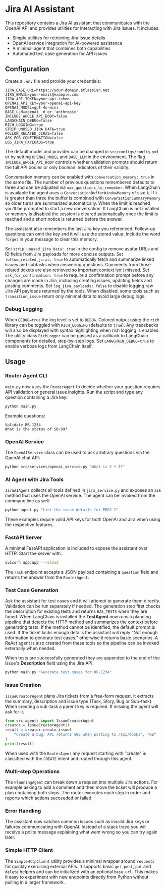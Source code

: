 # Jira AI Assistant

This repository contains a Jira AI assistant that communicates with the OpenAI API and provides utilities for interacting with Jira issues. It includes:

- Simple utilities for retrieving Jira issue details
- OpenAI service integration for AI-powered assistance
- A minimal agent that combines both capabilities
- Automated test case generation for API issues

## Configuration

Create a `.env` file and provide your credentials:

```
JIRA_BASE_URL=https://your-domain.atlassian.net
JIRA_EMAIL=your-email@example.com
JIRA_API_TOKEN=your-api-token
OPENAI_API_KEY=your-openai-api-key
OPENAI_MODEL=gpt-4o-mini
BASE_LLM=openai  # or 'anthropic'
INCLUDE_WHOLE_API_BODY=false
LANGCHAIN_DEBUG=false
RICH_LOGGING=true
STRIP_UNUSED_JIRA_DATA=true
FOLLOW_RELATED_JIRAS=false
ASK_FOR_CONFIRMATION=false
LOG_JIRA_PAYLOADS=true
```

The default model and provider can be changed in `src/configs/config.yml` or by setting `OPENAI_MODEL` and `BASE_LLM` in the environment. The flag `INCLUDE_WHOLE_API_BODY` controls whether validation prompts should return the full API bodies or only boolean indicators of their validity.


Conversation memory can be enabled with `conversation_memory: true` in the same file. The number of previous questions remembered defaults to three and can be adjusted via `max_questions_to_remember`. When LangChain is available the agent uses a `ConversationBufferWindowMemory` of size `k`. If `k` is greater than three the buffer is combined with `ConversationSummaryMemory` so older turns are summarized automatically. When the limit is reached you'll be prompted to start a new conversation. If LangChain is not installed or memory is disabled the session is cleared automatically once the limit is reached and a short notice is returned before the answer.

The assistant also remembers the last Jira key you referenced. Follow-up questions can omit the key and it will use the stored value. Include the word `forget` in your message to clear this memory.

Set `strip_unused_jira_data: true` in the config to remove avatar URLs and ID fields from Jira payloads for more concise outputs.
Set `follow_related_jiras: true` to automatically fetch and summarize linked issues and subtasks when answering questions. Comments from those related tickets are also retrieved so important context isn't missed.
Set `ask_for_confirmation: true` to require a confirmation prompt before any changes are made in Jira, including creating issues, updating fields and posting comments.
Set `log_jira_payloads: false` to disable logging raw Jira API payloads returned by the tools. When disabled, some tools such as `transition_issue` return only minimal data to avoid large debug logs.

### Debug Logging

When `DEBUG=true` the log level is set to ``DEBUG``. Colored output using the
`rich` library can be toggled with `RICH_LOGGING` (defaults to `true`). Any
tracebacks will also be displayed with syntax highlighting when rich logging is
enabled. The utility class `RichLogger` can be passed as a callback to LangChain
components for detailed, step-by-step logs. Set `LANGCHAIN_DEBUG=true` to enable
verbose logs from LangChain itself.

## Usage

### Router Agent CLI

`main.py` now uses the `RouterAgent` to decide whether your question requires
API validation or general issue insights. Run the script and type any question
containing a Jira key:

```bash
python main.py
```

Example questions:

```text
Validate RB-1234
What is the status of SD-99?
```

### OpenAI Service

The `OpenAIService` class can be used to ask arbitrary questions via the OpenAI chat API:

```bash
python src/services/openai_service.py "What is 2 + 2?"
```

### AI Agent with Jira Tools

`JiraAIAgent` collects all tools defined in `jira_service.py` and exposes an `ask` method that uses the OpenAI service. The agent can be invoked from the command line as well:

```bash
python agent.py "List the issue details for PROJ-1"
```

These examples require valid API keys for both OpenAI and Jira when using the respective features.

### FastAPI Server

A minimal FastAPI application is included to expose the assistant over HTTP. Start the server with:

```bash
uvicorn app:app --reload
```

The `/ask` endpoint accepts a JSON payload containing a `question` field and returns the answer from the `RouterAgent`.

### Test Case Generation

Ask the assistant for test cases and it will attempt to generate them directly. Validation can be run separately if needed. The generation step first checks the description for existing tests and returns `HAS_TESTS` when they are found. When LangChain is installed the **TestAgent** now runs a planning pipeline that detects the HTTP method and summarizes the context before generating tests. If the method cannot be identified, the default prompt is used. If the ticket lacks enough details the assistant will reply "Not enough information to generate test cases." otherwise it returns basic scenarios. A ReAct agent is also created from these tools so the pipeline can be invoked externally when needed.

When tests are successfully generated they are appended to the end of the issue's
**Description** field using the Jira API.

```bash
python main.py "Generate test cases for RB-1234"
```

### Issue Creation

`IssueCreatorAgent` plans Jira tickets from a free-form request. It extracts the
summary, description and issue type (Task, Story, Bug or Sub-task). When
creating a sub-task a parent key is required. If missing the agent will ask for
it.

```python
from src.agents import IssueCreatorAgent
creator = IssueCreatorAgent()
result = creator.create_issue(
    "Create a bug: API returns 500 when posting to /api/books", "RB"
)
print(result)
```

When used with the `RouterAgent` any request starting with "create" is
classified with the `CREATE` intent and routed through this agent.

### Multi-step Operations

The `PlanningAgent` can break down a request into multiple Jira actions. For
example asking to add a comment and then move the ticket will produce a plan
containing both steps. The router executes each step in order and reports which
actions succeeded or failed.

### Error Handling

The assistant now catches common issues such as invalid Jira keys or failures
communicating with OpenAI. Instead of a stack trace you will receive a polite
message explaining what went wrong so you can try again later.

### Simple HTTP Client

The ``SimpleHttpClient`` utility provides a minimal wrapper around
``requests`` for quickly exercising external APIs.  It supports basic
``get``, ``post``, ``put`` and ``delete`` helpers and can be initialized
with an optional ``base_url``.  This makes it easy to experiment with new
endpoints directly from Python without pulling in a larger framework.


